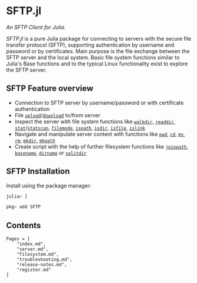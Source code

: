 # SFTP.jl

*An SFTP Client for Julia.*

_SFTP.jl_ is a pure Julia package for connecting to servers with the secure file
transfer protocol (SFTP), supporting authentication by username and password or
by certificates. Main purpose is the file exchange between the SFTP server and the
local system. Basic file system functions similar to Julia's Base functions and
to the typical Linux functionality exist to explore the SFTP server.

## SFTP Feature overview

- Connection to SFTP server by username/password or with certificate authentication
- File [`upload`](@ref)/[`download`](@ref) to/from server
- Inspect the server with file system functions like [`walkdir`](@ref), [`readdir`](@ref),
  [`stat`](@ref)/[`statscan`](@ref), [`filemode`](@ref), [`ispath`](@ref), [`isdir`](@ref),
  [`isfile`](@ref), [`islink`](@ref)
- Navigate and manipulate server content with functions like [`pwd`](@ref), [`cd`](@ref),
  [`mv`](@ref), [`rm`](@ref), [`mkdir`](@ref), [`mkpath`](@ref)
- Create script with the help of further filesystem functions like [`joinpath`](@ref),
  [`basename`](@ref), [`dirname`](@ref) or [`splitdir`](@ref)

## SFTP Installation

Install using the package manager:

```julia
julia> ]

pkg> add SFTP
```

## Contents

```@contents
Pages = [
    "index.md",
    "server.md",
    "filesystem.md",
    "troubleshooting.md",
    "release-notes.md",
    "register.md"
]
```
